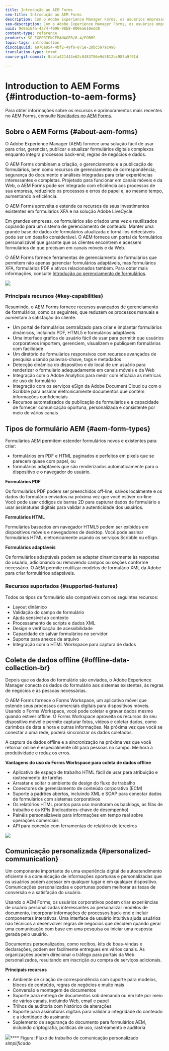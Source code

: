 ```yaml
---
title: Introdução ao AEM Forms
seo-title: Introdução ao AEM Forms
description: Com o Adobe Experience Manager Forms, os usuários empresariais podem integrar formulários envolventes, responsivos e adaptativos em sites da Web e móveis, simplificando o processo de inscrição digital e aumentando as taxas de conversão do cliente.
seo-description: Com o Adobe Experience Manager Forms, os usuários empresariais podem integrar formulários envolventes, responsivos e adaptativos em sites da Web e móveis, simplificando o processo de inscrição digital e aumentando as taxas de conversão do cliente.
uuid: 9e9a164a-4a74-4096-98b8-800ea610edd8
content-type: reference
products: SG_EXPERIENCEMANAGER/6.4/FORMS
topic-tags: introduction
discoiquuid: a976a854-4bf2-49f8-871e-28bc597ac496
translation-type: tm+mt
source-git-commit: 8cbfa421443e62c0483756e9d5812bc987a9f91d

---
```



# Introduction to AEM Forms {#introduction-to-aem-forms}

Para obter informações sobre os recursos e aprimoramentos mais recentes no AEM Forms, consulte [Novidades no AEM Forms](/help/forms/using/whats-new.md).

## Sobre o AEM Forms {#about-aem-forms}

O Adobe Experience Manager (AEM) fornece uma solução fácil de usar para criar, gerenciar, publicar e atualizar formulários digitais complexos enquanto integra processos back-end, regras de negócios e dados.

O AEM Forms combinam a criação, o gerenciamento e a publicação de formulários, bem como recursos de gerenciamento de correspondência, segurança do documento e análises integradas para criar experiências interessantes e completas. Projetado para funcionar em canais móveis e da Web, o AEM Forms pode ser integrado com eficiência aos processos de sua empresa, reduzindo os processos e erros de papel e, ao mesmo tempo, aumentando a eficiência.

O AEM Forms aproveita e estende os recursos de seus investimentos existentes em formulários XFA e na solução Adobe LiveCycle.

Em grandes empresas, os formulários são criados uma vez e reutilizados copiando para um sistema de gerenciamento de conteúdo. Manter uma grande base de dados de formulários atualizada e torná-los detectáveis pode ser um desafio considerável. O AEM fornece um portal de formulários personalizável que garante que os clientes encontrem e acessem formulários de que precisam em canais móveis e da Web.

O AEM Forms fornece ferramentas de gerenciamento de formulários que permitem não apenas gerenciar formulários adaptáveis, mas formulários XFA, formulários PDF e ativos relacionados também. Para obter mais informações, consulte [Introdução ao gerenciamento de formulários](/help/forms/using/introduction-managing-forms.md).

![](do-not-localize/4th-draft.gif)

### Principais recursos {#key-capabilities}

Resumindo, o AEM Forms fornece recursos avançados de gerenciamento de formulários, como os seguintes, que reduzem os processos manuais e aumentam a satisfação do cliente.

* Um portal de formulários centralizado para criar e implantar formulários dinâmicos, incluindo PDF, HTML5 e formulários adaptáveis
* Uma interface gráfica de usuário fácil de usar para permitir que usuários corporativos importem, gerenciem, visualizem e publiquem formulários com facilidade
* Um diretório de formulários responsivos com recursos avançados de pesquisa usando palavras-chave, tags e metadados
* Detecção dinâmica do dispositivo e do local de um usuário para renderizar o formulário adequadamente em canais móveis e da Web
* Integração com o Adobe Analytics para medir com eficácia as métricas de uso do formulário
* Integração com os serviços eSign da Adobe Document Cloud ou com o Scribble para assinar eletronicamente documentos que contêm informações confidenciais
* Recursos automatizados de publicação de formulários e a capacidade de fornecer comunicação oportuna, personalizada e consistente por meio de vários canais

## Tipos de formulário AEM {#aem-form-types}

Formulários AEM permitem estender formulários novos e existentes para criar:

* formulários em PDF e HTML paginados e perfeitos em pixels que se parecem quase com papel, ou
* formulários adaptáveis que são renderizados automaticamente para o dispositivo e o navegador do usuário.

**Formulários PDF**

Os formulários PDF podem ser preenchidos off-line, salvos localmente e os dados do formulário enviados na próxima vez que você estiver on-line. Você pode usar códigos de barras 2D para capturar dados de formulário e usar assinaturas digitais para validar a autenticidade dos usuários.

**Formulários HTML**

Formulários baseados em navegador HTML5 podem ser exibidos em dispositivos móveis e navegadores de desktop. Você pode assinar formulários HTML eletronicamente usando os serviços Scribble ou eSign.

**Formulários adaptáveis**

Os formulários adaptáveis podem se adaptar dinamicamente às respostas do usuário, adicionando ou removendo campos ou seções conforme necessário. O AEM permite reutilizar modelos de formulário XML da Adobe para criar formulários adaptáveis.

### Recursos suportados {#supported-features}

Todos os tipos de formulário são compatíveis com os seguintes recursos:

* Layout dinâmico
* Validação do campo de formulário
* Ajuda sensível ao contexto
* Processamento de scripts e dados XML
* Design e verificação de acessibilidade
* Capacidade de salvar formulários no servidor
* Suporte para anexos de arquivo
* Integração com o HTML Workspace para captura de dados

## Coleta de dados offline {#offline-data-collection-br}

Depois que os dados do formulário são enviados, o Adobe Experience Manager conecta os dados do formulário aos sistemas existentes, às regras de negócios e às pessoas necessárias.

O AEM Forms fornece o Forms Workspace, um aplicativo móvel que estende seus processos comerciais digitais para dispositivos móveis. Usando o Forms Workspace, você pode coletar e gravar dados mesmo quando estiver offline. O Forms Workspace aproveita os recursos do seu dispositivo móvel e permite capturar fotos, vídeos e coletar dados, como carimbos de data e hora e outras informações. Na próxima vez que você se conectar a uma rede, poderá sincronizar os dados coletados.

A captura de dados offline e a sincronização na próxima vez que você retornar online é especialmente útil para pessoas no campo. Melhora a produtividade e reduz os erros.

**Vantagens do uso do Forms Workspace para coleta de dados offline**

* Aplicativo de espaço de trabalho HTML fácil de usar para atribuição e rastreamento de tarefas
* Arrastar e soltar o ambiente de design do fluxo de trabalho
* Conectores de gerenciamento de conteúdo corporativo (ECM)
* Suporte a padrões abertos, incluindo XML e SOAP para conectar dados de formulários com sistemas corporativos
* Os relatórios HTML prontos para uso monitoram os backlogs, as filas de trabalho e os KPIs (Indicadores-chave de desempenho)
* Painéis personalizáveis para informações em tempo real sobre operações comerciais
* API para conexão com ferramentas de relatório de terceiros

![](do-not-localize/3rd-draft.gif)

## Comunicação personalizada {#personalized-communication}

Um componente importante de uma experiência digital de autoatendimento eficiente é a comunicação de informações oportunas e personalizadas que os usuários podem acessar em qualquer lugar e em qualquer dispositivo. Comunicações personalizadas e oportunas podem melhorar as taxas de conversão e a satisfação do usuário.

Usando o AEM Forms, os usuários corporativos podem criar experiências de usuário personalizadas interessantes ao personalizar modelos de documento, incorporar informações de processos back-end e incluir componentes interativos. Uma interface de usuário intuitiva ajuda usuários não técnicos a desenvolver regras de negócios que decidem quando gerar uma comunicação com base em uma pesquisa ou iniciar uma resposta gerada pelo usuário.

Documentos personalizados, como recibos, kits de boas-vindas e declarações, podem ser facilmente entregues em vários canais. As organizações podem direcionar o tráfego para portais da Web personalizados, resultando em inscrição ou compra de serviços adicionais.

**Principais recursos**

* Ambiente de criação de correspondência com suporte para modelos, blocos de conteúdo, regras de negócios e muito mais
* Conversão e montagem de documentos
* Suporte para entrega de documentos sob demanda ou em lote por meio de vários canais, incluindo Web, email e papel
* Trilhos de auditoria com histórico de alterações
* Suporte para assinaturas digitais para validar a integridade do conteúdo e a identidade do assinante
* Suplemento de segurança do documento para formulários AEM, incluindo criptografia, políticas de uso, rastreamento e auditoria

![](do-not-localize/layout-02.png)**** Figura: Fluxo de trabalho de comunicação personalizado *simplificado*

